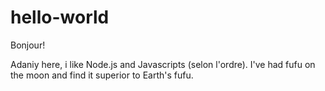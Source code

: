 # hello-world

Bonjour!

Adaniy here, i like Node.js and Javascripts (selon l'ordre).
I've had fufu on the moon and find it superior to Earth's fufu.
